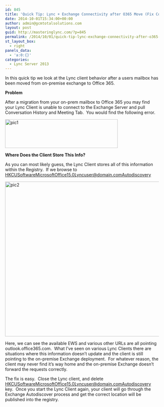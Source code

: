 ```yaml
---
id: 845
title: 'Quick Tip: Lync + Exchange Connectivity after O365 Move (Fix Conversation History + Meeting Tab)'
date: 2014-10-01T15:34:00+00:00
author: admin@gcmtotalsolutions.com
layout: post
guid: http://masteringlync.com/?p=845
permalink: /2014/10/01/quick-tip-lync-exchange-connectivity-after-o365-move-fix-conversation-history-meeting-tab/
st_layout_box:
  - right
panels_data:
  - 'a:0:{}'
categories:
  - Lync Server 2013
---
```

In this quick tip we look at the Lync client behavior after a users mailbox has been moved from on-premise exchange to Office 365.

**Problem**

After a migration from your on-prem mailbox to Office 365 you may find your Lync Client is unable to connect to the Exchange Server and pull Conversation History and Meeting Tab.  You would find the following error.

[<img class="alignnone wp-image-846 size-full" src="https://i0.wp.com/masteringlync.gcmtotalsolutions.com/wp-content/uploads/sites/2/2014/10/pic1.png?resize=369%2C94&#038;ssl=1" alt="pic1" width="369" height="94" srcset="https://i1.wp.com/masteringlync.com/wp-content/uploads/sites/2/2014/10/pic1.png?w=369&ssl=1 369w, https://i1.wp.com/masteringlync.com/wp-content/uploads/sites/2/2014/10/pic1.png?resize=300%2C76&ssl=1 300w" sizes="(max-width: 369px) 100vw, 369px" data-recalc-dims="1" />](https://i2.wp.com/masteringlync.com/files/2014/10/pic1.png)

**Where Does the Client Store This Info?**

As you can most likely guess, the Lync Client stores all of this information within the Registry.  If we browse to HKCUSoftwareMicrosoftOffice15.0Lyncuser@domain.comAutodiscovery

[<img class="alignnone wp-image-847 size-full" src="https://i2.wp.com/masteringlync.gcmtotalsolutions.com/wp-content/uploads/sites/2/2014/10/pic2.png?resize=612%2C507&#038;ssl=1" alt="pic2" width="612" height="507" srcset="https://i2.wp.com/masteringlync.com/wp-content/uploads/sites/2/2014/10/pic2.png?w=612&ssl=1 612w, https://i2.wp.com/masteringlync.com/wp-content/uploads/sites/2/2014/10/pic2.png?resize=300%2C249&ssl=1 300w" sizes="(max-width: 612px) 100vw, 612px" data-recalc-dims="1" />](https://i2.wp.com/masteringlync.com/files/2014/10/pic2.png)

Here, we can see the available EWS and various other URLs are all pointing outlook.office365.com.  What I&#8217;ve seen on various Lync Clients there are situations where this information doesn&#8217;t update and the client is still pointing to the on-premise Exchange deployment.  For whatever reason, the client may never find it&#8217;s way home and the on-premise Exchange doesn&#8217;t forward the requests correctly.

The fix is easy.  Close the Lync client, and delete HKCUSoftwareMicrosoftOffice15.0Lyncuser@domain.comAutodiscovery key.  Once you start the Lync Client again, your client will go through the Exchange Autodiscover process and get the correct location will be published into the registry.